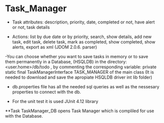# Task_Manager

- Task attributes: description, priority, date, completed or not, have alert or not, task details

- Actions: list by due date or by priority, search, show details, add new task, edit task,
           delete task, mark as completed, show completed, show alerts, export as xml (JDOM 2.0.6. parser)

-You can choose whether you want to save tasks in memory or to save them permanently in a Database,
 (HSQLDB) in the directory: <user.home>/db/todo , by commenting the corresponding variable:
 private static final TaskManagerInterface TASK_MANAGER of the main class
 (It is needed to download and save the apropiate HSQLDB driver int lib folder)

- db.properties file has all the needed sql queries as well as the nessesary properties to connect with the db.

- For the unit test it is used JUnit 4.12 library

**Task TaskManager_DB opens Task Manager which is compliled for use with the Database.
